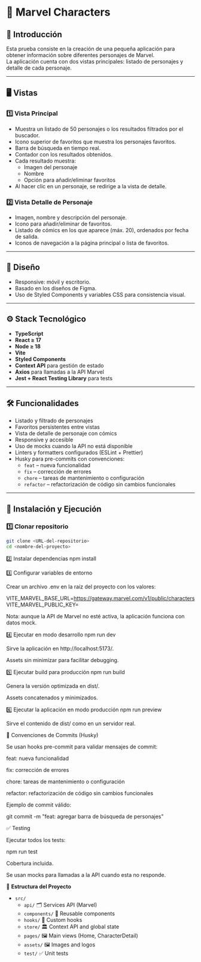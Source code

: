 # 🦸 Marvel Characters

## 📌 Introducción

Esta prueba consiste en la creación de una pequeña aplicación para obtener información sobre diferentes personajes de Marvel.  
La aplicación cuenta con dos vistas principales: listado de personajes y detalle de cada personaje.

---

## 🖥️ Vistas

### 1️⃣ Vista Principal

- Muestra un listado de 50 personajes o los resultados filtrados por el buscador.
- Icono superior de favoritos que muestra los personajes favoritos.
- Barra de búsqueda en tiempo real.
- Contador con los resultados obtenidos.
- Cada resultado muestra:
  - Imagen del personaje
  - Nombre
  - Opción para añadir/eliminar favoritos
- Al hacer clic en un personaje, se redirige a la vista de detalle.

### 2️⃣ Vista Detalle de Personaje

- Imagen, nombre y descripción del personaje.
- Icono para añadir/eliminar de favoritos.
- Listado de cómics en los que aparece (máx. 20), ordenados por fecha de salida.
- Iconos de navegación a la página principal o lista de favoritos.

---

## 🎨 Diseño

- Responsive: móvil y escritorio.
- Basado en los diseños de Figma.
- Uso de Styled Components y variables CSS para consistencia visual.

---

## ⚙️ Stack Tecnológico

- **TypeScript**
- **React ≥ 17**
- **Node ≥ 18**
- **Vite**
- **Styled Components**
- **Context API** para gestión de estado
- **Axios** para llamadas a la API Marvel
- **Jest + React Testing Library** para tests

---

## 🛠️ Funcionalidades

- Listado y filtrado de personajes
- Favoritos persistentes entre vistas
- Vista de detalle de personaje con cómics
- Responsive y accesible
- Uso de mocks cuando la API no está disponible
- Linters y formatters configurados (ESLint + Prettier)
- Husky para pre-commits con convenciones:
  - `feat` – nueva funcionalidad
  - `fix` – corrección de errores
  - `chore` – tareas de mantenimiento o configuración
  - `refactor` – refactorización de código sin cambios funcionales

---

## 🚀 Instalación y Ejecución

### 1️⃣ Clonar repositorio

```bash
git clone <URL-del-repositorio>
cd <nombre-del-proyecto>
```

2️⃣ Instalar dependencias
npm install

3️⃣ Configurar variables de entorno

Crear un archivo .env en la raíz del proyecto con los valores:

VITE_MARVEL_BASE_URL=https://gateway.marvel.com/v1/public/characters
VITE_MARVEL_PUBLIC_KEY=<tu-public-key>

Nota: aunque la API de Marvel no esté activa, la aplicación funciona con datos mock.

4️⃣ Ejecutar en modo desarrollo
npm run dev

Sirve la aplicación en http://localhost:5173/.

Assets sin minimizar para facilitar debugging.

5️⃣ Ejecutar build para producción
npm run build

Genera la versión optimizada en dist/.

Assets concatenados y minimizados.

6️⃣ Ejecutar la aplicación en modo producción
npm run preview

Sirve el contenido de dist/ como en un servidor real.

🧹 Convenciones de Commits (Husky)

Se usan hooks pre-commit para validar mensajes de commit:

feat: nueva funcionalidad

fix: corrección de errores

chore: tareas de mantenimiento o configuración

refactor: refactorización de código sin cambios funcionales

Ejemplo de commit válido:

git commit -m "feat: agregar barra de búsqueda de personajes"

✅ Testing

Ejecutar todos los tests:

npm run test

Cobertura incluida.

Se usan mocks para llamadas a la API cuando esta no responde.

📂 **Estructura del Proyecto**

- `src/`
  - `api/` 🗂️ Services API (Marvel)
  - `components/` 🧩 Reusable components
  - `hooks/` 🔗 Custom hooks
  - `store/` 🏛️ Context API and global state
  - `pages/` 🖼️ Main views (Home, CharacterDetail)
  - `assets/` 🖼️ Images and logos
  - `test/` ✅ Unit tests
